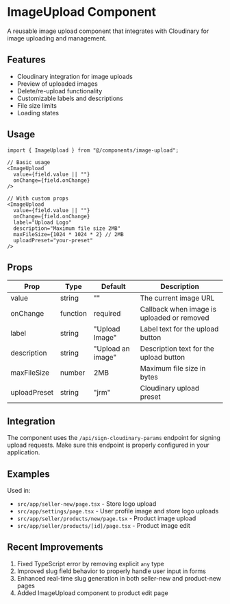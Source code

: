 # ImageUpload Component

A reusable image upload component that integrates with Cloudinary for image uploading and management.

## Features

- Cloudinary integration for image uploads
- Preview of uploaded images
- Delete/re-upload functionality
- Customizable labels and descriptions
- File size limits
- Loading states

## Usage

```tsx
import { ImageUpload } from "@/components/image-upload";

// Basic usage
<ImageUpload
  value={field.value || ""}
  onChange={field.onChange}
/>

// With custom props
<ImageUpload
  value={field.value || ""}
  onChange={field.onChange}
  label="Upload Logo"
  description="Maximum file size 2MB"
  maxFileSize={1024 * 1024 * 2} // 2MB
  uploadPreset="your-preset"
/>
```

## Props

| Prop         | Type     | Default           | Description                                |
| ------------ | -------- | ----------------- | ------------------------------------------ |
| value        | string   | ""                | The current image URL                      |
| onChange     | function | required          | Callback when image is uploaded or removed |
| label        | string   | "Upload Image"    | Label text for the upload button           |
| description  | string   | "Upload an image" | Description text for the upload button     |
| maxFileSize  | number   | 2MB               | Maximum file size in bytes                 |
| uploadPreset | string   | "jrm"             | Cloudinary upload preset                   |

## Integration

The component uses the `/api/sign-cloudinary-params` endpoint for signing upload requests. Make sure this endpoint is properly configured in your application.

## Examples

Used in:

- `src/app/seller-new/page.tsx` - Store logo upload
- `src/app/settings/page.tsx` - User profile image and store logo uploads
- `src/app/seller/products/new/page.tsx` - Product image upload
- `src/app/seller/products/[id]/page.tsx` - Product image edit

## Recent Improvements

1. Fixed TypeScript error by removing explicit `any` type
2. Improved slug field behavior to properly handle user input in forms
3. Enhanced real-time slug generation in both seller-new and product-new pages
4. Added ImageUpload component to product edit page
